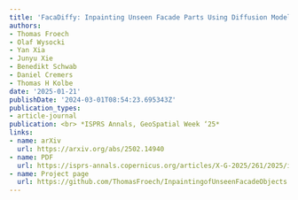 ```yaml
---
title: 'FacaDiffy: Inpainting Unseen Facade Parts Using Diffusion Models'
authors:
- Thomas Froech
- Olaf Wysocki
- Yan Xia
- Junyu Xie
- Benedikt Schwab
- Daniel Cremers
- Thomas H Kolbe
date: '2025-01-21'
publishDate: '2024-03-01T08:54:23.695343Z'
publication_types:
- article-journal
publication: <br> *ISPRS Annals, GeoSpatial Week ‘25*
links:
- name: arXiv
  url: https://arxiv.org/abs/2502.14940
- name: PDF
  url: https://isprs-annals.copernicus.org/articles/X-G-2025/261/2025/isprs-annals-X-G-2025-261-2025.pdf
- name: Project page
  url: https://github.com/ThomasFroech/InpaintingofUnseenFacadeObjects
---
```

